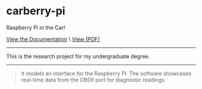 # carberry-pi
Raspberry Pi in the Car!

[View the Documentation](https://brohemz.github.io/carberry-pi)
\\
[View (PDF)](https://github.com/brohemz/carberry-pi/blob/master/documentation/doc-source.pdf)

<hr>
This is the research project for my undergraduate degree.
<hr>

> It models an interface for the Raspberry Pi.  The software showcases real-time data from the OBDII port for diagnostic readings.


